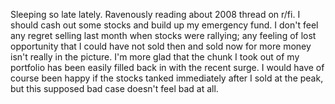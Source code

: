 Sleeping so late lately. Ravenously reading about 2008 thread on r/fi. I should cash out some stocks and build up my emergency fund. I don't feel any regret selling last month when stocks were rallying; any feeling of lost opportunity that I could have not sold then and sold now for more money isn't really in the picture. I'm more glad that the chunk I took out of my portfolio has been easily filled back in with the recent surge. I would have of course been happy if the stocks tanked immediately after I sold at the peak, but this supposed bad case doesn't feel bad at all.
